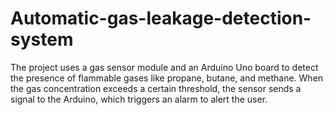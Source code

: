 # Automatic-gas-leakage-detection-system
The project uses a gas sensor module and an Arduino Uno board to detect the presence of flammable gases like propane, butane, and methane. When the gas concentration exceeds a certain threshold, the sensor sends a signal to the Arduino, which triggers an alarm to alert the user.

